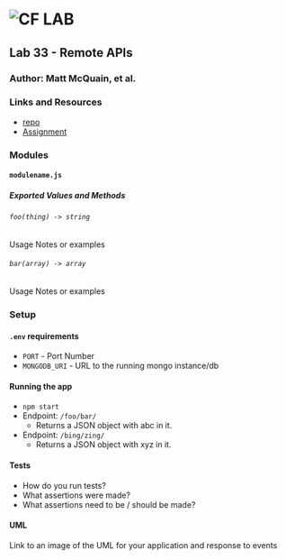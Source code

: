 # ![CF](http://i.imgur.com/7v5ASc8.png) LAB

## Lab 33 - Remote APIs

### Author: Matt McQuain, et al.

### Links and Resources

- [repo](https://github.com/mattoattacko/lab-33)
- [Assignment](https://codesandbox.io/s/km26wqk29v)

### Modules

#### `modulename.js`

##### Exported Values and Methods

###### `foo(thing) -> string`

Usage Notes or examples

###### `bar(array) -> array`

Usage Notes or examples

### Setup

#### `.env` requirements

- `PORT` - Port Number
- `MONGODB_URI` - URL to the running mongo instance/db

#### Running the app

- `npm start`
- Endpoint: `/foo/bar/`
  - Returns a JSON object with abc in it.
- Endpoint: `/bing/zing/`
  - Returns a JSON object with xyz in it.

#### Tests

- How do you run tests?
- What assertions were made?
- What assertions need to be / should be made?

#### UML

Link to an image of the UML for your application and response to events
